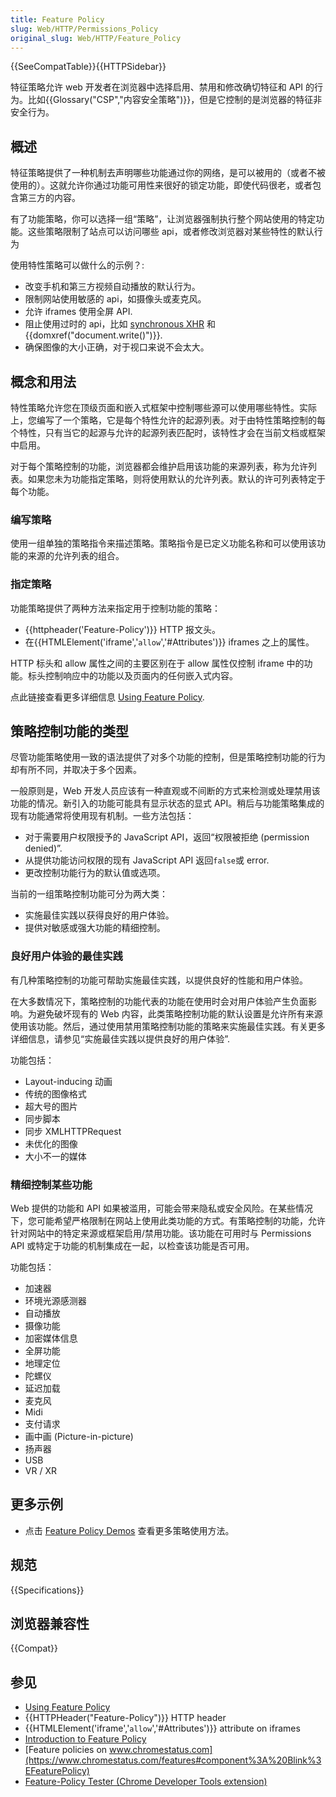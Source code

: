 ```yaml
---
title: Feature Policy
slug: Web/HTTP/Permissions_Policy
original_slug: Web/HTTP/Feature_Policy
---
```


{{SeeCompatTable}}{{HTTPSidebar}}

特征策略允许 web 开发者在浏览器中选择启用、禁用和修改确切特征和 API 的行为。比如{{Glossary("CSP","内容安全策略")}}，但是它控制的是浏览器的特征非安全行为。

## 概述

特征策略提供了一种机制去声明哪些功能通过你的网络，是可以被用的（或者不被使用的）。这就允许你通过功能可用性来很好的锁定功能，即使代码很老，或者包含第三方的内容。

有了功能策略，你可以选择一组“策略”，让浏览器强制执行整个网站使用的特定功能。这些策略限制了站点可以访问哪些 api，或者修改浏览器对某些特性的默认行为

使用特性策略可以做什么的示例？:

- 改变手机和第三方视频自动播放的默认行为。
- 限制网站使用敏感的 api，如摄像头或麦克风。
- 允许 iframes 使用全屏 API.
- 阻止使用过时的 api，比如 [synchronous XHR](/zh-CN/docs/Web/API/XMLHttpRequest/Using_XMLHttpRequest) 和 {{domxref("document.write()")}}.
- 确保图像的大小正确，对于视口来说不会太大。

## 概念和用法

特性策略允许您在顶级页面和嵌入式框架中控制哪些源可以使用哪些特性。实际上，您编写了一个策略，它是每个特性允许的起源列表。对于由特性策略控制的每个特性，只有当它的起源与允许的起源列表匹配时，该特性才会在当前文档或框架中启用。

对于每个策略控制的功能，浏览器都会维护启用该功能的来源列表，称为允许列表。如果您未为功能指定策略，则将使用默认的允许列表。默认的许可列表特定于每个功能。

### 编写策略

使用一组单独的策略指令来描述策略。策略指令是已定义功能名称和可以使用该功能的来源的允许列表的组合。

### 指定策略

功能策略提供了两种方法来指定用于控制功能的策略：

- {{httpheader('Feature-Policy')}} HTTP 报文头。
- 在{{HTMLElement('iframe','<code>allow</code>','#Attributes')}} iframes 之上的属性。

HTTP 标头和 allow 属性之间的主要区别在于 allow 属性仅控制 iframe 中的功能。标头控制响应中的功能以及页面内的任何嵌入式内容。

点此链接查看更多详细信息 [Using Feature Policy](/zh-CN/docs/Web/HTTP/Feature_Policy/Using_Feature_Policy).

## 策略控制功能的类型

尽管功能策略使用一致的语法提供了对多个功能的控制，但是策略控制功能的行为却有所不同，并取决于多个因素。

一般原则是，Web 开发人员应该有一种直观或不间断的方式来检测或处理禁用该功能的情况。新引入的功能可能具有显示状态的显式 API。稍后与功能策略集成的现有功能通常将使用现有机制。一些方法包括：

- 对于需要用户权限授予的 JavaScript API，返回“权限被拒绝 (permission denied)”.
- 从提供功能访问权限的现有 JavaScript API 返回`false`或 error.
- 更改控制功能行为的默认值或选项。

当前的一组策略控制功能可分为两大类：

- 实施最佳实践以获得良好的用户体验。
- 提供对敏感或强大功能的精细控制。

### 良好用户体验的最佳实践

有几种策略控制的功能可帮助实施最佳实践，以提供良好的性能和用户体验。

在大多数情况下，策略控制的功能代表的功能在使用时会对用户体验产生负面影响。为避免破坏现有的 Web 内容，此类策略控制功能的默认设置是允许所有来源使用该功能。然后，通过使用禁用策略控制功能的策略来实施最佳实践。有关更多详细信息，请参见“实施最佳实践以提供良好的用户体验”.

功能包括：

- Layout-inducing 动画
- 传统的图像格式
- 超大号的图片
- 同步脚本
- 同步 XMLHTTPRequest
- 未优化的图像
- 大小不一的媒体

### 精细控制某些功能

Web 提供的功能和 API 如果被滥用，可能会带来隐私或安全风险。在某些情况下，您可能希望严格限制在网站上使用此类功能的方式。有策略控制的功能，允许针对网站中的特定来源或框架启用/禁用功能。该功能在可用时与 Permissions API 或特定于功能的机制集成在一起，以检查该功能是否可用。

功能包括：

- 加速器
- 环境光源感测器
- 自动播放
- 摄像功能
- 加密媒体信息
- 全屏功能
- 地理定位
- 陀螺仪
- 延迟加载
- 麦克风
- Midi
- 支付请求
- 画中画 (Picture-in-picture)
- 扬声器
- USB
- VR / XR

## 更多示例

- 点击 [Feature Policy Demos](http://feature-policy-demos.appspot.com/) 查看更多策略使用方法。

## 规范

{{Specifications}}

## 浏览器兼容性

{{Compat}}

## 参见

- [Using Feature Policy](/zh-CN/docs/Web/HTTP/Feature_Policy/Using_Feature_Policy)
- {{HTTPHeader("Feature-Policy")}} HTTP header
- {{HTMLElement('iframe','<code>allow</code>','#Attributes')}} attribute on iframes
- [Introduction to Feature Policy](https://developers.google.com/web/updates/2018/06/feature-policy)
- [Feature policies on www.chromestatus.com](https://www.chromestatus.com/features#component%3A%20Blink%3EFeaturePolicy)
- [Feature-Policy Tester (Chrome Developer Tools extension)](https://chrome.google.com/webstore/detail/feature-policy-tester-dev/pchamnkhkeokbpahnocjaeednpbpacop)
